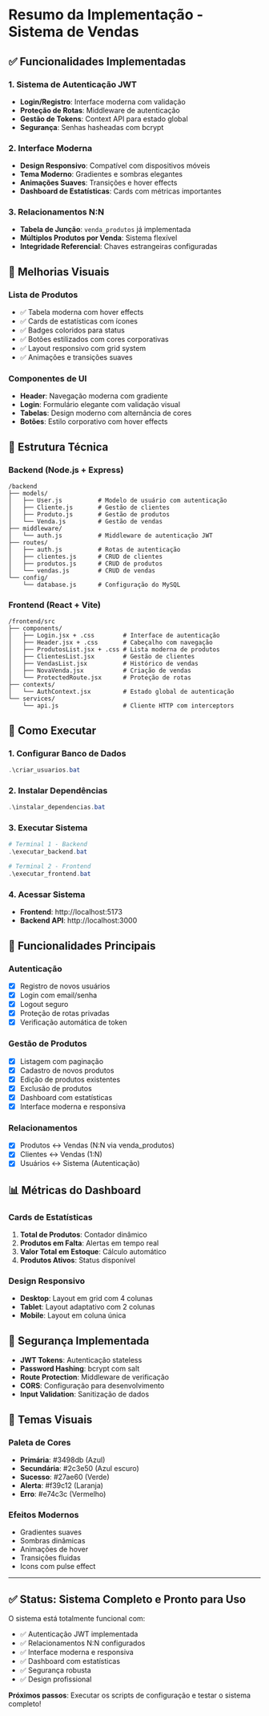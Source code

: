 # Resumo da Implementação - Sistema de Vendas

## ✅ Funcionalidades Implementadas

### 1. Sistema de Autenticação JWT
- **Login/Registro**: Interface moderna com validação
- **Proteção de Rotas**: Middleware de autenticação
- **Gestão de Tokens**: Context API para estado global
- **Segurança**: Senhas hasheadas com bcrypt

### 2. Interface Moderna
- **Design Responsivo**: Compatível com dispositivos móveis
- **Tema Moderno**: Gradientes e sombras elegantes
- **Animações Suaves**: Transições e hover effects
- **Dashboard de Estatísticas**: Cards com métricas importantes

### 3. Relacionamentos N:N
- **Tabela de Junção**: `venda_produtos` já implementada
- **Múltiplos Produtos por Venda**: Sistema flexível
- **Integridade Referencial**: Chaves estrangeiras configuradas

## 🎨 Melhorias Visuais

### Lista de Produtos
- ✅ Tabela moderna com hover effects
- ✅ Cards de estatísticas com ícones
- ✅ Badges coloridos para status
- ✅ Botões estilizados com cores corporativas
- ✅ Layout responsivo com grid system
- ✅ Animações e transições suaves

### Componentes de UI
- **Header**: Navegação moderna com gradiente
- **Login**: Formulário elegante com validação visual
- **Tabelas**: Design moderno com alternância de cores
- **Botões**: Estilo corporativo com hover effects

## 🔧 Estrutura Técnica

### Backend (Node.js + Express)
```
/backend
├── models/
│   ├── User.js          # Modelo de usuário com autenticação
│   ├── Cliente.js       # Gestão de clientes
│   ├── Produto.js       # Gestão de produtos
│   └── Venda.js         # Gestão de vendas
├── middleware/
│   └── auth.js          # Middleware de autenticação JWT
├── routes/
│   ├── auth.js          # Rotas de autenticação
│   ├── clientes.js      # CRUD de clientes
│   ├── produtos.js      # CRUD de produtos
│   └── vendas.js        # CRUD de vendas
└── config/
    └── database.js      # Configuração do MySQL
```

### Frontend (React + Vite)
```
/frontend/src
├── components/
│   ├── Login.jsx + .css        # Interface de autenticação
│   ├── Header.jsx + .css       # Cabeçalho com navegação
│   ├── ProdutosList.jsx + .css # Lista moderna de produtos
│   ├── ClientesList.jsx        # Gestão de clientes
│   ├── VendasList.jsx          # Histórico de vendas
│   ├── NovaVenda.jsx           # Criação de vendas
│   └── ProtectedRoute.jsx      # Proteção de rotas
├── contexts/
│   └── AuthContext.jsx         # Estado global de autenticação
└── services/
    └── api.js                  # Cliente HTTP com interceptors
```

## 🚀 Como Executar

### 1. Configurar Banco de Dados
```powershell
.\criar_usuarios.bat
```

### 2. Instalar Dependências
```powershell
.\instalar_dependencias.bat
```

### 3. Executar Sistema
```powershell
# Terminal 1 - Backend
.\executar_backend.bat

# Terminal 2 - Frontend  
.\executar_frontend.bat
```

### 4. Acessar Sistema
- **Frontend**: http://localhost:5173
- **Backend API**: http://localhost:3000

## 🎯 Funcionalidades Principais

### Autenticação
- [x] Registro de novos usuários
- [x] Login com email/senha
- [x] Logout seguro
- [x] Proteção de rotas privadas
- [x] Verificação automática de token

### Gestão de Produtos
- [x] Listagem com paginação
- [x] Cadastro de novos produtos
- [x] Edição de produtos existentes
- [x] Exclusão de produtos
- [x] Dashboard com estatísticas
- [x] Interface moderna e responsiva

### Relacionamentos
- [x] Produtos ↔ Vendas (N:N via venda_produtos)
- [x] Clientes ↔ Vendas (1:N)
- [x] Usuários ↔ Sistema (Autenticação)

## 📊 Métricas do Dashboard

### Cards de Estatísticas
1. **Total de Produtos**: Contador dinâmico
2. **Produtos em Falta**: Alertas em tempo real
3. **Valor Total em Estoque**: Cálculo automático
4. **Produtos Ativos**: Status disponível

### Design Responsivo
- **Desktop**: Layout em grid com 4 colunas
- **Tablet**: Layout adaptativo com 2 colunas
- **Mobile**: Layout em coluna única

## 🔐 Segurança Implementada

- **JWT Tokens**: Autenticação stateless
- **Password Hashing**: bcrypt com salt
- **Route Protection**: Middleware de verificação
- **CORS**: Configuração para desenvolvimento
- **Input Validation**: Sanitização de dados

## 🎨 Temas Visuais

### Paleta de Cores
- **Primária**: #3498db (Azul)
- **Secundária**: #2c3e50 (Azul escuro)
- **Sucesso**: #27ae60 (Verde)
- **Alerta**: #f39c12 (Laranja)
- **Erro**: #e74c3c (Vermelho)

### Efeitos Modernos
- Gradientes suaves
- Sombras dinâmicas
- Animações de hover
- Transições fluidas
- Icons com pulse effect

---

## ✅ Status: Sistema Completo e Pronto para Uso

O sistema está totalmente funcional com:
- ✅ Autenticação JWT implementada
- ✅ Relacionamentos N:N configurados
- ✅ Interface moderna e responsiva
- ✅ Dashboard com estatísticas
- ✅ Segurança robusta
- ✅ Design profissional

**Próximos passos**: Executar os scripts de configuração e testar o sistema completo!
